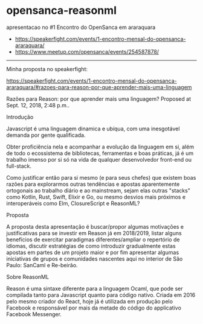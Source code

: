 # opensanca-reasonml
apresentacao no #1 Encontro do OpenSanca em araraquara

- https://speakerfight.com/events/1-encontro-mensal-do-opensanca-araraquara/
- https://www.meetup.com/opensanca/events/254587878/

---
Minha proposta no speakerfight:

https://speakerfight.com/events/1-encontro-mensal-do-opensanca-araraquara/#razoes-para-reason-por-que-aprender-mais-uma-linguagem

Razões para Reason: por que aprender mais uma linguagem?
Proposed at Sept. 12, 2018, 2:48 p.m..

Introdução


Javascript é uma linguagem dinamica e ubíqua, com uma inesgotável demanda por gente qualificada.


Obter proficiência nela e acompanhar a evolução da linguagem em si, além de todo o ecossistema de bibliotecas, ferramentas e boas práticas, já é um trabalho imenso por si só na vida de qualquer desenvolvedor front-end ou full-stack.


Como justificar então para si mesmo (e para seus chefes) que existem boas razões para explorarmos outras tendências e apostas aparentemente ortogonais ao trabalho diário e ao mainstream, sejam elas outras "stacks" como Kotlin, Rust, Swift, Elixir e Go, ou mesmo desvios mais próximos e interoperáveis como Elm, ClosureScript e ReasonML?


 


Proposta


A proposta desta apresentação é buscar/propor algumas motivações e justificativas para se investir em Reason já em 2018/2019, listar alguns benefícios de exercitar paradigmas diferentes/ampliar o repertório de idiomas, discutir estratégias de como introduzir gradualmente estas apostas em partes de um projeto maior e por fim apresentar algumas iniciativas de grupos e comunidades nascentes aqui no interior de São Paulo: SanCaml e Re-beirão.


 


Sobre ReasonML


Reason é uma sintaxe diferente para a linguagem Ocaml, que pode ser compilada tanto para Javascript quanto para código nativo. Criada em 2016 pelo mesmo criador do React, hoje já é utilizada em produção pelo Facebook e responsável por mais da metade do código do applicativo Facebook Messenger.
